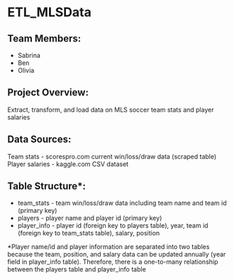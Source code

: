 # ETL_MLSData

## Team Members:
  * Sabrina
  * Ben
  * Olivia

## Project Overview:
Extract, transform, and load data on MLS soccer team stats and player salaries

## Data Sources:
Team stats - scorespro.com current win/loss/draw data (scraped table)
Player salaries - kaggle.com CSV dataset

## Table Structure*:
  * team_stats - team win/loss/draw data including team name and team id (primary key)
  * players - player name and player id (primary key)
  * player_info - player id (foreign key to players table), year, team id (foreign key to team_stats table), salary, position

*Player name/id and player information are separated into two tables because the team, position, and salary data can be updated annually (year field in player_info table).  Therefore, there is a one-to-many relationship between the players table and player_info table
